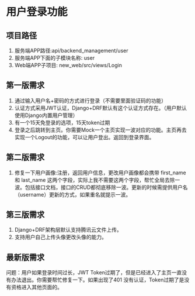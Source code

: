 # 用户登录功能

## 项目路径
1. 服务端APP路径:api/backend_management/user
2. 服务端APP下面的子模块名称: user
3. Web端APP子项目: new_web/src/views/Login

## 第一版需求
1. 通过输入用户名+密码的方式进行登录（不需要里面验证码的功能）
2. 认证方式采用JWT认证，Django+DRF默认有这个认证方式存在。（用户默认使用Django内置用户管理）
3. 有一个15天免登录的选项，15天token过期
4. 登录之后跳转到主页。你需要Mock一个主页实现一波对应的功能。主页再去实现一个Logout的功能，可以让用户登出。返回到登录界面。

## 第二版需求
1. 修复一下用户画像:注册，返回用户信息，更改用户画像都会携带 first_name 和 last_name 这两个字段，实际上我不需要这两个字段，帮忙全局去除一波。包括接口文档，接口的CRUD都彻底移除一波。更新的时候需提供用户名（username）更新的方式，如果重名就提示一波。

## 第三版需求
1. Django+DRF架构层默认支持腾讯云文件上传。
2. 支持用户自己上传头像更改头像的能力。

## 最新版需求
问题：用户如果登录时间过长，JWT Token过期了，但是已经进入了主页一直没有办法退出。你需要帮忙修复一下。如果出现了401 没有认证，Token过期了是没有资格进入其他页面的。